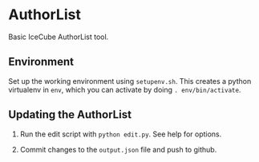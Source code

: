 # AuthorList
Basic IceCube AuthorList tool.

## Environment

Set up the working environment using `setupenv.sh`.
This creates a python virtualenv in `env`, which you can
activate by doing `. env/bin/activate`.

## Updating the AuthorList

1. Run the edit script with `python edit.py`.  See help for options.

2. Commit changes to the `output.json` file and push to github.
